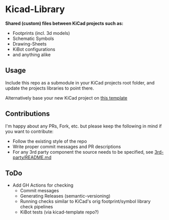 # Kicad-Library

__Shared (custom) files between KiCad projects such as:__  
- Footprints (incl. 3d models)
- Schematic Symbols
- Drawing-Sheets
- KiBot configurations
- and anything alike

## Usage
Include this repo as a submodule in your KiCad projects root folder, and update the projects libraries to point there.

Alternatively base your new KiCad project on [this template](https://github.com/krsche/kicad-template)

## Contributions

I'm happy about any PRs, Fork, etc. but please keep the following in mind if you want to contribute:
- Follow the existing style of the repo
- Write proper commit messages and PR descriptions
- For any 3rd party component the source needs to be specified, see [3rd-party/README.md](3rd-party/README.md)

## ToDo
- Add GH Actions for checking
  - Commit messages
  - Generating Releases (semantic-versioning)
  - Running checks similar to KiCad's orig footprint/symbol library check pipelines
  - KiBot tests (via kicad-template repo?)